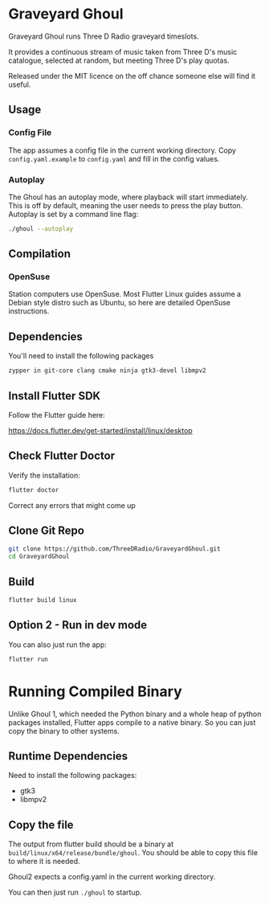 # Graveyard Ghoul

Graveyard Ghoul runs Three D Radio graveyard timeslots.

It provides a continuous stream of music taken from Three D's music catalogue, selected at random, but meeting Three D's play quotas.

Released under the MIT licence on the off chance someone else will find it useful.

## Usage

### Config File

The app assumes a config file in the current working directory. Copy `config.yaml.example` to `config.yaml` and fill in the config values.

### Autoplay

The Ghoul has an autoplay mode, where playback will start immediately. This is off by default, meaning the user needs to press the play button. Autoplay is set by a command line flag:

```bash
./ghoul --autoplay
```

## Compilation

### OpenSuse

Station computers use OpenSuse. Most Flutter Linux guides assume a Debian style distro such as Ubuntu, so here are detailed OpenSuse instructions.

## Dependencies

You'll need to install the following packages

```bash
zypper in git-core clang cmake ninja gtk3-devel libmpv2
```

## Install Flutter SDK

Follow the Flutter guide here:

https://docs.flutter.dev/get-started/install/linux/desktop

## Check Flutter Doctor

Verify the installation:

```bash
flutter doctor
```

Correct any errors that might come up

## Clone Git Repo

```bash
git clone https://github.com/ThreeDRadio/GraveyardGhoul.git
cd GraveyardGhoul
```

## Build

```bash
flutter build linux
```

## Option 2 - Run in dev mode

You can also just run the app:

```bash
flutter run
```

# Running Compiled Binary

Unlike Ghoul 1, which needed the Python binary and a whole heap of python packages installed, Flutter apps compile to a native binary. So you can just copy the binary to other systems.

## Runtime Dependencies

Need to install the following packages:

- gtk3
- libmpv2

## Copy the file

The output from flutter build should be a binary at ` build/linux/x64/release/bundle/ghoul`. You should be able to copy this file to where it is needed.

Ghoul2 expects a config.yaml in the current working directory.

You can then just run `./ghoul` to startup.
